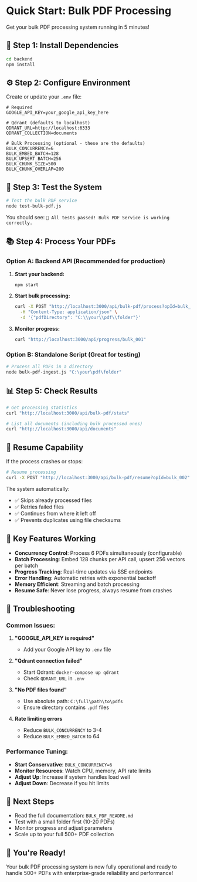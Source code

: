 # Quick Start: Bulk PDF Processing

Get your bulk PDF processing system running in 5 minutes!

## 🚀 Step 1: Install Dependencies

```bash
cd backend
npm install
```

## ⚙️ Step 2: Configure Environment

Create or update your `.env` file:

```env
# Required
GOOGLE_API_KEY=your_google_api_key_here

# Qdrant (defaults to localhost)
QDRANT_URL=http://localhost:6333
QDRANT_COLLECTION=documents

# Bulk Processing (optional - these are the defaults)
BULK_CONCURRENCY=6
BULK_EMBED_BATCH=128
BULK_UPSERT_BATCH=256
BULK_CHUNK_SIZE=500
BULK_CHUNK_OVERLAP=200
```

## 🧪 Step 3: Test the System

```bash
# Test the bulk PDF service
node test-bulk-pdf.js
```

You should see: `🎉 All tests passed! Bulk PDF Service is working correctly.`

## 📚 Step 4: Process Your PDFs

### Option A: Backend API (Recommended for production)

1. **Start your backend:**
   ```bash
   npm start
   ```

2. **Start bulk processing:**
   ```bash
   curl -X POST "http://localhost:3000/api/bulk-pdf/process?opId=bulk_001" \
     -H "Content-Type: application/json" \
     -d '{"pdfDirectory": "C:\\your\\pdf\\folder"}'
   ```

3. **Monitor progress:**
   ```bash
   curl "http://localhost:3000/api/progress/bulk_001"
   ```

### Option B: Standalone Script (Great for testing)

```bash
# Process all PDFs in a directory
node bulk-pdf-ingest.js "C:\your\pdf\folder"
```

## 📊 Step 5: Check Results

```bash
# Get processing statistics
curl "http://localhost:3000/api/bulk-pdf/stats"

# List all documents (including bulk processed ones)
curl "http://localhost:3000/api/documents"
```

## 🔄 Resume Capability

If the process crashes or stops:

```bash
# Resume processing
curl -X POST "http://localhost:3000/api/bulk-pdf/resume?opId=bulk_002"
```

The system automatically:
- ✅ Skips already processed files
- ✅ Retries failed files
- ✅ Continues from where it left off
- ✅ Prevents duplicates using file checksums

## 🎯 Key Features Working

- **Concurrency Control**: Process 6 PDFs simultaneously (configurable)
- **Batch Processing**: Embed 128 chunks per API call, upsert 256 vectors per batch
- **Progress Tracking**: Real-time updates via SSE endpoints
- **Error Handling**: Automatic retries with exponential backoff
- **Memory Efficient**: Streaming and batch processing
- **Resume Safe**: Never lose progress, always resume from crashes

## 🚨 Troubleshooting

### Common Issues:

1. **"GOOGLE_API_KEY is required"**
   - Add your Google API key to `.env` file

2. **"Qdrant connection failed"**
   - Start Qdrant: `docker-compose up qdrant`
   - Check `QDRANT_URL` in `.env`

3. **"No PDF files found"**
   - Use absolute path: `C:\full\path\to\pdfs`
   - Ensure directory contains `.pdf` files

4. **Rate limiting errors**
   - Reduce `BULK_CONCURRENCY` to 3-4
   - Reduce `BULK_EMBED_BATCH` to 64

### Performance Tuning:

- **Start Conservative**: `BULK_CONCURRENCY=6`
- **Monitor Resources**: Watch CPU, memory, API rate limits
- **Adjust Up**: Increase if system handles load well
- **Adjust Down**: Decrease if you hit limits

## 📖 Next Steps

- Read the full documentation: `BULK_PDF_README.md`
- Test with a small folder first (10-20 PDFs)
- Monitor progress and adjust parameters
- Scale up to your full 500+ PDF collection

## 🎉 You're Ready!

Your bulk PDF processing system is now fully operational and ready to handle 500+ PDFs with enterprise-grade reliability and performance!
